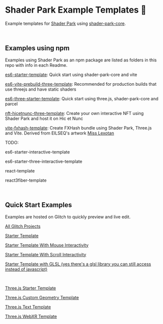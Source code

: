 # Shader Park Example Templates 🎉

Example templates for [Shader Park](https://shaderpark.com/) using [shader-park-core](https://github.com/shader-park/shader-park-core).

<br/>

## Examples using npm

Examples using Shader Park as an npm package are listed as folders in this repo with info in each Readme.

[es6-starter-template](es6-starter-template/): Quick start using shader-park-core and vite

[es6-vite-prebuild-three-template](es6-vite-prebuild-three-template): Recommended for production builds that use threejs and have static shaders

[es6-three-starter-template](es6-three-starter-template/): Quick start using three.js, shader-park-core and parcel

[nft-hicetnunc-three-template](nft-hicetnunc-three-template/): Create your own interactive NFT using Shader Park and host it on Hic et Nunc

[vite-fxhash-template](vite-fxhash-template/): Create FXHash bundle using Shader Park, Three.js and Vite. Derived from EILSEQ's artwork [Miss Lexotan](https://www.fxhash.xyz/generative/24475)

TODO:

es6-starter-interactive-template

es6-starter-three-interactive-template

react-template

react3fiber-template

<br/>

## Quick Start Examples

Examples are hosted on Glitch to quickly preview and live edit.

[All Glitch Projects](https://glitch.com/@torinmb/shader-park-examples)

[Starter Template](https://glitch.com/edit/#!/shader-park-template)

[Starter Template With Mouse Interactivity](https://glitch.com/edit/#!/shader-park-interactive)

[Starter Template With Scroll Interactivity](https://glitch.com/edit/#!/shader-park-interactive-scroll)

[Starter Template with GLSL (yes there's a glsl library you can still access instead of javascript)](https://glitch.com/edit/#!/shader-park-template-glsl)

<br/>

[Three.js Starter Template](https://glitch.com/edit/#!/shader-park-three-js)

[Three.js Custom Geometry Template](https://glitch.com/edit/#!/shader-park-threejs-custom-geometry)

[Three.js Text Template](https://glitch.com/edit/#!/shader-park-three-js-text)

[Three.js WebXR Template](https://glitch.com/edit/#!/shader-park-webxr)
